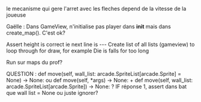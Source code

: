 le mecanisme qui gere l'arret avec les fleches depend de la vitesse de la joueuse

Gaëlle : Dans GameView, n'initialise pas player dans __init__ mais dans create_map(). C'est ok?
            
Assert height is correct ie next line is ---
Create list of all lists (gameview) to loop through for draw, for example
Die is falls for too long

Run sur maps du prof?

QUESTION : def move(self, wall_list: arcade.SpriteList[arcade.Sprite] = None) -> None: 
ou def move(self, *args) -> None: + def move(self, wall_list: arcade.SpriteList[arcade.Sprite]) -> None: ?
IF réponse 1, assert dans bat que wall list = None ou juste ignorer?